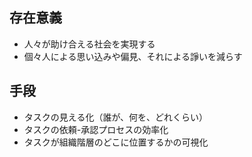 ## 存在意義
- 人々が助け合える社会を実現する
- 個々人による思い込みや偏見、それによる諍いを減らす

## 手段
- タスクの見える化（誰が、何を、どれくらい）
- タスクの依頼-承認プロセスの効率化
- タスクが組織階層のどこに位置するかの可視化